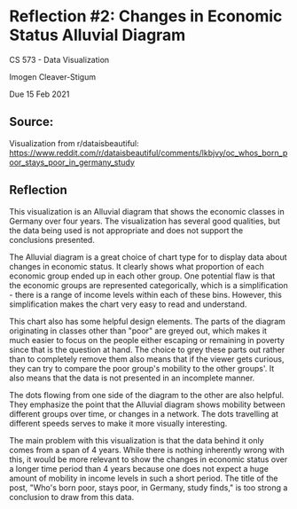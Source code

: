 Reflection #2: Changes in Economic Status Alluvial Diagram
===
CS 573 - Data Visualization

Imogen Cleaver-Stigum

Due 15 Feb 2021

Source: 
---
Visualization from r/dataisbeautiful: https://www.reddit.com/r/dataisbeautiful/comments/lkbjvy/oc_whos_born_poor_stays_poor_in_germany_study

Reflection 
--- 

This visualization is an Alluvial diagram that shows the economic classes in Germany over four years. The visualization has several good qualities, but the data being used is not appropriate and does not support the conclusions presented. 

The Alluvial diagram is a great choice of chart type for to display data about changes in economic status. It clearly shows what proportion of each economic group ended up in each other group. One potential flaw is that the economic groups are represented categorically, which is a simplification - there is a range of income levels within each of these bins. However, this simplification makes the chart very easy to read and understand. 

This chart also has some helpful design elements. The parts of the diagram originating in classes other than "poor" are greyed out, which makes it much easier to focus on the people either escaping or remaining in poverty since that is the question at hand. The choice to grey these parts out rather than to completely remove them also means that if the viewer gets curious, they can try to compare the poor group's mobility to the other groups'. It also means that the data is not presented in an incomplete manner. 

The dots flowing from one side of the diagram to the other are also helpful. They emphasize the point that the Alluvial diagram shows mobility between different groups over time, or changes in a network. The dots travelling at different speeds serves to make it more visually interesting.

The main problem with this visualization is that the data behind it only comes from a span of 4 years. While there is nothing inherently wrong with this, it would be more relevant to show the changes in economic status over a longer time period than 4 years because one does not expect a huge amount of mobility in income levels in such a short period. The title of the post, "Who's born poor, stays poor, in Germany, study finds," is too strong a conclusion to draw from this data. 
